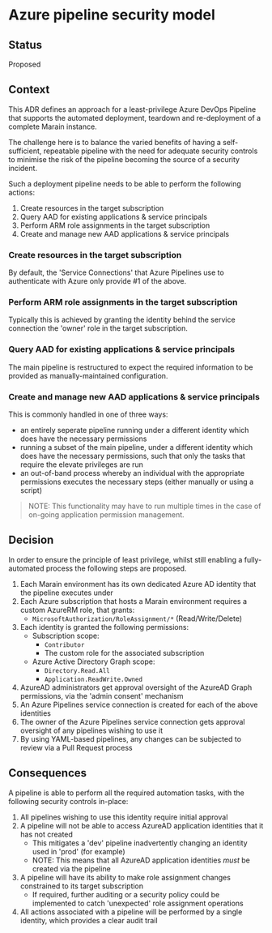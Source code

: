 # Azure pipeline security model

## Status

Proposed


## Context

This ADR defines an approach for a least-privilege Azure DevOps Pipeline that supports the automated deployment, teardown and re-deployment of a complete Marain instance.

The challenge here is to balance the varied benefits of having a self-sufficient, repeatable pipeline with the need for adequate security controls to minimise the risk of the pipeline becoming the source of a security incident.

Such a deployment pipeline needs to be able to perform the following actions:

1. Create resources in the target subscription
1. Query AAD for existing applications & service principals
1. Perform ARM role assignments in the target subscription
1. Create and manage new AAD applications & service principals

### Create resources in the target subscription
By default, the 'Service Connections' that Azure Pipelines use to authenticate with Azure only provide #1 of the above.

### Perform ARM role assignments in the target subscription
Typically this is achieved by granting the identity behind the service connection the 'owner' role in the target subscription.

### Query AAD for existing applications & service principals
The main pipeline is restructured to expect the required information to be provided as manually-maintained configuration.

### Create and manage new AAD applications & service principals
This is commonly handled in one of three ways:

* an entirely seperate pipeline running under a different identity which does have the necessary permissions
* running a subset of the main pipeline, under a different identity which does have the necessary permissions, such that only  the tasks that require the elevate privileges are run
* an out-of-band process whereby an individual with the appropriate permissions executes the necessary steps (either manually or using a script)

>NOTE: This functionality may have to run multiple times in the case of on-going application permission management.


## Decision

In order to ensure the principle of least privilege, whilst still enabling a fully-automated process the following steps are proposed.

1. Each Marain environment has its own dedicated Azure AD identity that the pipeline executes under
1. Each Azure subscription that hosts a Marain environment requires a custom AzureRM role, that grants:
    * `MicrosoftAuthorization/RoleAssignment/*` (Read/Write/Delete)
1. Each identity is granted the following permissions:
    * Subscription scope:
        * `Contributor`
        * The custom role for the associated subscription
    * Azure Active Directory Graph scope:
        * `Directory.Read.All`
        * `Application.ReadWrite.Owned`
1. AzureAD administrators get approval oversight of the AzureAD Graph permissions, via the 'admin consent' mechanism
1. An Azure Pipelines service connection is created for each of the above identities
1. The owner of the Azure Pipelines service connection gets approval oversight of any pipelines wishing to use it
1. By using YAML-based pipelines, any changes can be subjected to review via a Pull Request process


## Consequences

A pipeline is able to perform all the required automation tasks, with the following security controls in-place:

1. All pipelines wishing to use this identity require initial approval
1. A pipeline will not be able to access AzureAD application identities that it has not created
    * This mitigates a 'dev' pipeline inadvertently changing an identity used in 'prod' (for example)
    * NOTE: This means that all AzureAD application identities *must* be created via the pipeline
1. A pipeline will have its ability to make role assignment changes constrained to its target subscription
    * If required, further auditing or a security policy could be implemented to catch 'unexpected' role assignment operations
1. All actions associated with a pipeline will be performed by a single identity, which provides a clear audit trail
